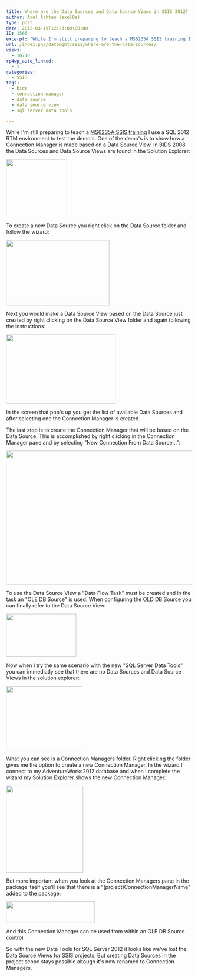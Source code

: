 ```yaml
---
title: Where are the Data Sources and Data Source Views in SSIS 2012?
author: Axel Achten (axel8s)
type: post
date: 2012-03-19T12:23:00+00:00
ID: 1566
excerpt: "While I'm still preparing to teach a MS6235A SSIS training I use a SQL 2012 RTM environment to test the demo's. One of the demo's is to show how a Connection Manager is made based on a Data Source View. In BIDS 2008 the Data Sources and Data Source View&hellip;"
url: /index.php/datamgmt/ssis/where-are-the-data-sources/
views:
  - 10710
rp4wp_auto_linked:
  - 1
categories:
  - SSIS
tags:
  - bids
  - connection manager
  - data source
  - data source view
  - sql server data tools

---
```

While I'm still preparing to teach a [MS6235A SSIS training][1] I use a SQL 2012 RTM environment to test the demo's. One of the demo's is to show how a Connection Manager is made based on a Data Source View. In BIDS 2008 the Data Sources and Data Source Views are found in the Solution Explorer:

<div class="image_block">
  <a href="/wp-content/uploads/blogs/DataMgmt/Axel8s/DSV1.png?mtime=1332152100"><img alt="" src="/wp-content/uploads/blogs/DataMgmt/Axel8s/DSV1.png?mtime=1332152100" width="165" height="157" /></a>
</div>

To create a new Data Source you right click on the Data Source folder and follow the wizard:

<div class="image_block">
  <a href="/wp-content/uploads/blogs/DataMgmt/Axel8s/DSV2.png?mtime=1332152402"><img alt="" src="/wp-content/uploads/blogs/DataMgmt/Axel8s/DSV2.png?mtime=1332152402" width="280" height="177" /></a>
</div>

Next you would make a Data Source View based on the Data Source just created by right clicking on the Data Source View folder and again following the instructions:

<div class="image_block">
  <a href="/wp-content/uploads/blogs/DataMgmt/Axel8s/DSV3.png?mtime=1332152786"><img alt="" src="/wp-content/uploads/blogs/DataMgmt/Axel8s/DSV3.png?mtime=1332152786" width="297" height="188" /></a>
</div>

In the screen that pop's up you get the list of available Data Sources and after selecting one the Connection Manager is created.
  
The last step is to create the Connection Manager that will be based on the Data Source. This is accomplished by right clicking in the Connection Manager pane and by selecting "New Connection From Data Source...":

<div class="image_block">
  <a href="/wp-content/uploads/blogs/DataMgmt/Axel8s/DSV4.png?mtime=1332153238"><img alt="" src="/wp-content/uploads/blogs/DataMgmt/Axel8s/DSV4.png?mtime=1332153238" width="694" height="363" /></a>
</div>

To use the Data Source View a "Data Flow Task" must be created and in the task an "OLE DB Source" is used. When configuring the OLD DB Source you can finally refer to the Data Source View:

<div class="image_block">
  <a href="/wp-content/uploads/blogs/DataMgmt/Axel8s/DSV6.png?mtime=1332160446"><img alt="" src="/wp-content/uploads/blogs/DataMgmt/Axel8s/DSV6.png?mtime=1332160446" width="190" height="117" /></a>
</div>

Now when I try the same scenario with the new "SQL Server Data Tools" you can immediatly see that there are no Data Sources and Data Source Views in the solution explorer:

<div class="image_block">
  <a href="/wp-content/uploads/blogs/DataMgmt/Axel8s/DSV7.png?mtime=1332165228"><img alt="" src="/wp-content/uploads/blogs/DataMgmt/Axel8s/DSV7.png?mtime=1332165228" width="207" height="174" /></a>
</div>

What you can see is a Connection Managers folder. Right clicking the folder gives me the option to create a new Connection Manager. In the wizard I connect to my AdventureWorks2012 database and when I complete the wizard my Solution Explorer shows the new Connection Manager:

<div class="image_block">
  <a href="/wp-content/uploads/blogs/DataMgmt/Axel8s/DSV8.png?mtime=1332166288"><img alt="" src="/wp-content/uploads/blogs/DataMgmt/Axel8s/DSV8.png?mtime=1332166288" width="209" height="235" /></a>
</div>

But more important when you look at the Connection Managers pane in the package itself you'll see that there is a "(project)ConnectionManagerName" added to the package:

<div class="image_block">
  <a href="/wp-content/uploads/blogs/DataMgmt/Axel8s/DSV9.png?mtime=1332166495"><img alt="" src="/wp-content/uploads/blogs/DataMgmt/Axel8s/DSV9.png?mtime=1332166495" width="241" height="58" /></a>
</div>

And this Connection Manager can be used from within an OLE DB Source control.
  
So with the new Data Tools for SQL Server 2012 it looks like we've lost the Data Source Views for SSIS projects. But creating Data Sources in the project scope stays possible altough it's now renamed to Connection Managers.

 [1]: http://www.microsoft.com/learning/en/us/course.aspx?ID=6235A&locale=en-us